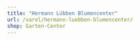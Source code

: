 ```yaml
---
title: "Hermann Lübben Blumencenter"
url: /varel/hermann-luebben-blumencenter/
shop: Garten-Center
---
```

